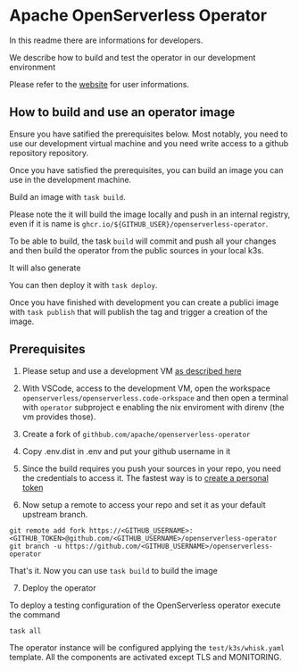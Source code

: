 <!--
  ~ Licensed to the Apache Software Foundation (ASF) under one
  ~ or more contributor license agreements.  See the NOTICE file
  ~ distributed with this work for additional information
  ~ regarding copyright ownership.  The ASF licenses this file
  ~ to you under the Apache License, Version 2.0 (the
  ~ "License"); you may not use this file except in compliance
  ~ with the License.  You may obtain a copy of the License at
  ~
  ~   http://www.apache.org/licenses/LICENSE-2.0
  ~
  ~ Unless required by applicable law or agreed to in writing,
  ~ software distributed under the License is distributed on an
  ~ "AS IS" BASIS, WITHOUT WARRANTIES OR CONDITIONS OF ANY
  ~ KIND, either express or implied.  See the License for the
  ~ specific language governing permissions and limitations
  ~ under the License.
  ~
-->
# Apache OpenServerless Operator

In this readme there are informations for developers. 

We describe how to build and test the operator in our development environment

Please refer to the [website](https://openserverless.apache.org) for user informations.

## How to build and use an operator image

Ensure you have satified the prerequisites below. Most notably, you need to use our development virtual machine and you need write access to a github repository repository.

Once you have satisfied the prerequisites, you can build an image you can use in the development machine.

Build an image with `task build`. 

Please note the it will build the image locally and push in an internal registry, even if it is name is `ghcr.io/${GITHUB_USER}/openserverless-operator`.

To be able to build, the task `build` will commit and push all your changes and then build the operator from the public sources in your local k3s.

It will also generate

You can then deploy it with `task deploy`.

Once you have finished  with development you can create a publici image with `task publish` that will publish the tag and trigger a creation of the image.

## Prerequisites

1. Please setup and use a development VM [as described here](https://github.com/apache/openserverless)

2. With VSCode, access to the development VM, open the workspace `openserverless/openserverless.code-orkspace` and then open a terminal with `operator` subproject e enabling the nix enviroment with direnv (the vm provides those). 

3. Create a fork of `githbub.com/apache/openserverless-operator`

4. Copy .env.dist in .env and put your github username in it

5. Since the build requires you push your sources in your repo, you need the credentials to access it. The fastest way is to [create a personal token](https://docs.github.com/en/authentication/keeping-your-account-and-data-secure/managing-your-personal-access-tokens) 

6. Now setup a remote to access your repo and set it as your default upstream branch.

```
git remote add fork https://<GITHUB_USERNAME>:<GITHUB_TOKEN>@github.com/<GITHUB_USERNAME>/openserverless-operator
git branch -u https://github.com/<GITHUB_USERNAME>/openserverless-operator
```

That's it. Now you can use `task build` to build the image

7. Deploy the operator

To deploy a testing configuration of the OpenServerless operator execute the command

```shell
task all
```

The operator instance will be configured applying the `test/k3s/whisk.yaml` template. All the components are activated except TLS and MONITORING.

